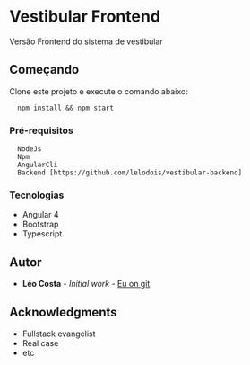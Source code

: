 # Vestibular Frontend

Versão Frontend do sistema de vestibular

## Começando

Clone este projeto e execute o comando abaixo:

```
  npm install && npm start
```

### Pré-requisitos

```
  NodeJs
  Npm
  AngularCli
  Backend [https://github.com/lelodois/vestibular-backend]
```
### Tecnologias

* Angular 4
* Bootstrap
* Typescript

## Autor

* **Léo Costa** - *Initial work* - [Eu on git](https://github.com/lelodois)

## Acknowledgments

* Fullstack evangelist
* Real case
* etc

